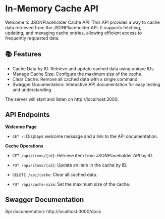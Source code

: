 # In-Memory Cache API

Welcome to JSONPlaceholder Cache API! This API provides a way to cache data retrieved from the JSONPlaceholder API. It supports fetching, updating, and managing cache entries, allowing efficient access to frequently requested data.

## 📚 Features

- Cache Data by ID: Retrieve and update cached data using unique IDs.
- Manage Cache Size: Configure the maximum size of the cache.
- Clear Cache: Remove all cached data with a single command.
- Swagger Documentation: Interactive API documentation for easy testing and understanding.

The server will start and listen on http://localhost:3000.

## API Endpoints

__Welcome Page__
- `GET /`: Displays welcome message and a link to the API documentation.

__Cache Operations__
- `GET /api/items/{id}`: Retrieve item from JSONPlaceholder API by ID.

- `PUT /api/items/{id}`: Update an item in the cache by ID.

- `DELETE /api/cache`: Clear all cached data.

- `PUT /api/cache-size`: Set the maximum size of the cache.



## Swagger Documentation

Api documentation: http://localhost:3000/docs
